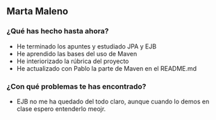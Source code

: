 ## Marta Maleno
### ¿Qué has hecho hasta ahora?
- He terminado los apuntes y estudiado JPA y EJB
- He aprendido las bases del uso de Maven
- He interiorizado la rúbrica del proyecto
- He actualizado con Pablo la parte de Maven en el README.md
### ¿Con qué problemas te has encontrado?
- EJB no me ha quedado del todo claro, aunque cuando lo demos en clase espero entenderlo meojr.
<br><br>
